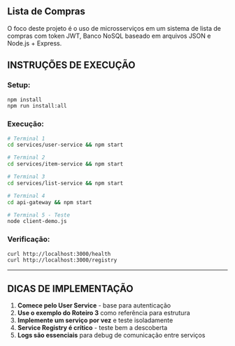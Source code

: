 ## Lista de Compras
O foco deste projeto é o uso de microsserviços em um sistema de lista de compras com token JWT, Banco NoSQL baseado em arquivos JSON e Node.js + Express.

## INSTRUÇÕES DE EXECUÇÃO

### Setup:
```bash
npm install
npm run install:all
```

### Execução:
```bash
# Terminal 1
cd services/user-service && npm start

# Terminal 2  
cd services/item-service && npm start

# Terminal 3
cd services/list-service && npm start

# Terminal 4
cd api-gateway && npm start

# Terminal 5 - Teste
node client-demo.js
```

### Verificação:
```bash
curl http://localhost:3000/health
curl http://localhost:3000/registry
```

---

## DICAS DE IMPLEMENTAÇÃO

1. **Comece pelo User Service** - base para autenticação
2. **Use o exemplo do Roteiro 3** como referência para estrutura
3. **Implemente um serviço por vez** e teste isoladamente  
4. **Service Registry é crítico** - teste bem a descoberta
5. **Logs são essenciais** para debug de comunicação entre serviços
